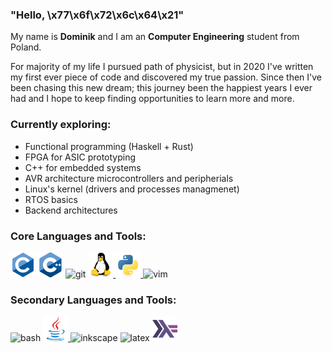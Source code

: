 ### "Hello, \x77\x6f\x72\x6c\x64\x21"
My name is <b>Dominik</b> and I am an <b>Computer Engineering</b> student from Poland. 

For majority of my life I pursued path of physicist, but in 2020 I've written my first ever piece of code and discovered my true passion. Since then I've been chasing this new dream; this journey been the happiest years I ever had and I hope to keep finding opportunities to learn more and more.

<h3>Currently exploring:</h1>
<ul>
           <li>Functional programming (Haskell + Rust)</li>
           <li>FPGA for ASIC prototyping</li>
           <li>C++ for embedded systems</li>
           <li>AVR architecture microcontrollers and peripherials</li>
           <li>Linux's kernel (drivers and processes managmenet)</li>
           <li>RTOS basics</li>
           <li>Backend architectures</li>
</ul>

<h3 align="left">Core Languages and Tools:</h3>
<p align="left"> 
           <a href="https://www.cprogramming.com/" target="_blank" rel="noreferrer"> </a> 
           <img src="https://raw.githubusercontent.com/devicons/devicon/master/icons/c/c-original.svg" alt="c" width="40" height="40"/> 
           <img src="https://raw.githubusercontent.com/devicons/devicon/master/icons/cplusplus/cplusplus-original.svg" alt="cplusplus" width="40" height="40"/>
           <img src="https://www.vectorlogo.zone/logos/git-scm/git-scm-icon.svg" alt="git" width="40" height="40"/> 
           <a href="https://www.linux.org/" target="_blank" rel="noreferrer"> <img src="https://raw.githubusercontent.com/devicons/devicon/master/icons/linux/linux-original.svg" alt="linux" width="40" height="40"/> </a> 
           <a href="https://www.python.org" target="_blank" rel="noreferrer"> <img src="https://raw.githubusercontent.com/devicons/devicon/master/icons/python/python-original.svg" alt="python" width="40" height="40"/> </a> 
           <img src="https://cdn.jsdelivr.net/gh/devicons/devicon/icons/vim/vim-original.svg" alt="vim", width="40" height="40"/>
</p>
<h3 align="left">Secondary Languages and Tools:</h3>
<p align="left"> 
           <a href="https://www.gnu.org/software/bash/" target="_blank" rel="noreferrer"> </a>
           <img src="https://www.vectorlogo.zone/logos/gnu_bash/gnu_bash-icon.svg" alt="bash" width="40" height="40"/>  
           <a href="https://www.w3schools.com/cpp/" target="_blank" rel="noreferrer">  </a> <a href="https://git-scm.com/" target="_blank" rel="noreferrer"> </a> 
           <a href="https://www.java.com" target="_blank" rel="noreferrer">  <img src="https://raw.githubusercontent.com/devicons/devicon/master/icons/java/java-original.svg" alt="java" width="40" height="40"/> </a> 
           <img src="https://cdn.jsdelivr.net/gh/devicons/devicon/icons/inkscape/inkscape-original.svg" alt="inkscape" width="40" height="40" /> 
           <img src="https://cdn.jsdelivr.net/gh/devicons/devicon/icons/latex/latex-original.svg" alt="latex" width="40" height="40" />  
           <img src="https://raw.githubusercontent.com/devicons/devicon/6910f0503efdd315c8f9b858234310c06e04d9c0/icons/haskell/haskell-original.svg" alt="haskell", width="40" height="40"/>
</p>
